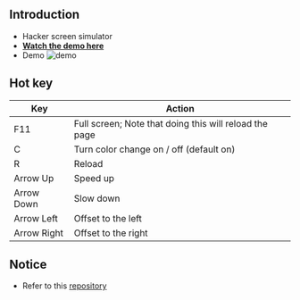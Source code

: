 ## Introduction
+ Hacker screen simulator
+ **[Watch the demo here](https://songwonderful.github.io/hacker-screen/)**
+ Demo
![demo](https://user-images.githubusercontent.com/39998050/60383187-70d59080-9aa0-11e9-96e3-8a0538f8edb3.gif)

## Hot key
|Key|Action|
|---|---|
|F11|Full screen; Note that doing this will reload the page|
|C|Turn color change on / off (default on)|
|R|Reload|
|Arrow Up|Speed up|
|Arrow Down|Slow down|
|Arrow Left|Offset to the left|
|Arrow Right|Offset to the right|

## Notice
+ Refer to this [repository](https://github.com/MinhasKamal/CreepyCodeCollection)
